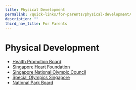 ```yaml
---
title: Physical Development
permalink: /quick-links/for-parents/physical-development/
description: ""
third_nav_title: For Parents
---
```

# Physical Development


*   <a href="http://www.hpb.gov.sg/" target="_blank">Health Promotion Board</a>
*   <a href="http://www.myheart.org.sg/" target="_blank">Singapore Heart Foundation</a>
*   <a href="http://www.singaporeolympics.com/" target="_blank">Singapore National Olympic Council</a>
*   <a href="http://www.specialolympics.org.sg/" target="_blank">Special Olympics Singapore</a>
*   <a href="http://www.nparks.gov.sg/" target="_blank">National Park Board</a>